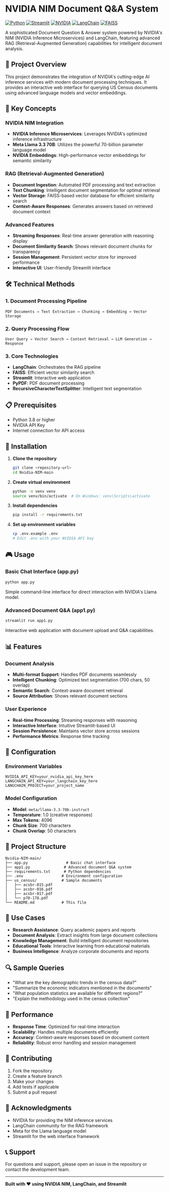 # NVIDIA NIM Document Q&A System

[![Python](https://img.shields.io/badge/Python-3.8%2B-blue.svg)](https://python.org)
[![Streamlit](https://img.shields.io/badge/Streamlit-1.28%2B-red.svg)](https://streamlit.io)
[![NVIDIA](https://img.shields.io/badge/NVIDIA-NIM-green.svg)](https://nvidia.com)
[![LangChain](https://img.shields.io/badge/LangChain-Community-orange.svg)](https://langchain.com)
[![FAISS](https://img.shields.io/badge/FAISS-Vector%20Store-purple.svg)](https://faiss.ai)

A sophisticated Document Question & Answer system powered by NVIDIA's NIM (NVIDIA Inference Microservices) and LangChain, featuring advanced RAG (Retrieval-Augmented Generation) capabilities for intelligent document analysis.

## 🚀 Project Overview

This project demonstrates the integration of NVIDIA's cutting-edge AI inference services with modern document processing techniques. It provides an interactive web interface for querying US Census documents using advanced language models and vector embeddings.

## 🎯 Key Concepts

### NVIDIA NIM Integration
- **NVIDIA Inference Microservices**: Leverages NVIDIA's optimized inference infrastructure
- **Meta Llama 3.3 70B**: Utilizes the powerful 70-billion parameter language model
- **NVIDIA Embeddings**: High-performance vector embeddings for semantic similarity

### RAG (Retrieval-Augmented Generation)
- **Document Ingestion**: Automated PDF processing and text extraction
- **Text Chunking**: Intelligent document segmentation for optimal retrieval
- **Vector Storage**: FAISS-based vector database for efficient similarity search
- **Context-Aware Responses**: Generates answers based on retrieved document context

### Advanced Features
- **Streaming Responses**: Real-time answer generation with reasoning display
- **Document Similarity Search**: Shows relevant document chunks for transparency
- **Session Management**: Persistent vector store for improved performance
- **Interactive UI**: User-friendly Streamlit interface

## 🛠️ Technical Methods

### 1. Document Processing Pipeline
```
PDF Documents → Text Extraction → Chunking → Embedding → Vector Storage
```

### 2. Query Processing Flow
```
User Query → Vector Search → Context Retrieval → LLM Generation → Response
```

### 3. Core Technologies
- **LangChain**: Orchestrates the RAG pipeline
- **FAISS**: Efficient vector similarity search
- **Streamlit**: Interactive web application
- **PyPDF**: PDF document processing
- **RecursiveCharacterTextSplitter**: Intelligent text segmentation

## 📋 Prerequisites

- Python 3.8 or higher
- NVIDIA API Key
- Internet connection for API access

## 🚀 Installation

1. **Clone the repository**
   ```bash
   git clone <repository-url>
   cd Nvidia-NIM-main
   ```

2. **Create virtual environment**
   ```bash
   python -m venv venv
   source venv/bin/activate  # On Windows: venv\Scripts\activate
   ```

3. **Install dependencies**
   ```bash
   pip install -r requirements.txt
   ```

4. **Set up environment variables**
   ```bash
   cp .env.example .env
   # Edit .env with your NVIDIA API key
   ```

## 🎮 Usage

### Basic Chat Interface (app.py)
```bash
python app.py
```
Simple command-line interface for direct interaction with NVIDIA's Llama model.

### Advanced Document Q&A (app1.py)
```bash
streamlit run app1.py
```
Interactive web application with document upload and Q&A capabilities.

## 📊 Features

### Document Analysis
- **Multi-format Support**: Handles PDF documents seamlessly
- **Intelligent Chunking**: Optimized text segmentation (700 chars, 50 overlap)
- **Semantic Search**: Context-aware document retrieval
- **Source Attribution**: Shows relevant document sections

### User Experience
- **Real-time Processing**: Streaming responses with reasoning
- **Interactive Interface**: Intuitive Streamlit-based UI
- **Session Persistence**: Maintains vector store across sessions
- **Performance Metrics**: Response time tracking

## 🔧 Configuration

### Environment Variables
```env
NVIDIA_API_KEY=your_nvidia_api_key_here
LANGCHAIN_API_KEY=your_langchain_key_here
LANGCHAIN_PROJECT=your_project_name
```

### Model Configuration
- **Model**: `meta/llama-3.3-70b-instruct`
- **Temperature**: 1.0 (creative responses)
- **Max Tokens**: 4096
- **Chunk Size**: 700 characters
- **Chunk Overlap**: 50 characters

## 📁 Project Structure

```
Nvidia-NIM-main/
├── app.py                 # Basic chat interface
├── app1.py               # Advanced document Q&A system
├── requirements.txt      # Python dependencies
├── .env                 # Environment configuration
├── us_census/           # Sample documents
│   ├── acsbr-015.pdf
│   ├── acsbr-016.pdf
│   ├── acsbr-017.pdf
│   └── p70-178.pdf
└── README.md            # This file
```

## 🎯 Use Cases

- **Research Assistance**: Query academic papers and reports
- **Document Analysis**: Extract insights from large document collections
- **Knowledge Management**: Build intelligent document repositories
- **Educational Tools**: Interactive learning from educational materials
- **Business Intelligence**: Analyze corporate documents and reports

## 🔍 Sample Queries

- "What are the key demographic trends in the census data?"
- "Summarize the economic indicators mentioned in the documents"
- "What population statistics are available for different regions?"
- "Explain the methodology used in the census collection"

## 🚀 Performance

- **Response Time**: Optimized for real-time interaction
- **Scalability**: Handles multiple documents efficiently
- **Accuracy**: Context-aware responses based on document content
- **Reliability**: Robust error handling and session management

## 🤝 Contributing

1. Fork the repository
2. Create a feature branch
3. Make your changes
4. Add tests if applicable
5. Submit a pull request

## 🙏 Acknowledgments

- NVIDIA for providing the NIM inference services
- LangChain community for the RAG framework
- Meta for the Llama language model
- Streamlit for the web interface framework

## 📞 Support

For questions and support, please open an issue in the repository or contact the development team.

---

**Built with ❤️ using NVIDIA NIM, LangChain, and Streamlit**